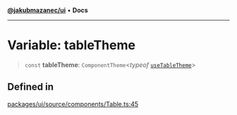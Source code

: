 [**@jakubmazanec/ui**](../README.md) • **Docs**

---

# Variable: tableTheme

> `const` **tableTheme**: `ComponentTheme`\<_typeof_
> [`useTableTheme`](../functions/useTableTheme.md)\>

## Defined in

[packages/ui/source/components/Table.ts:45](https://github.com/jakubmazanec/tools/blob/3137813ef46c72d3c081751f960a2aa2c61ad567/packages/ui/source/components/Table.ts#L45)
